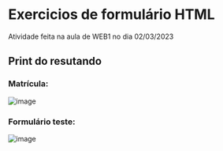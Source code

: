 # Exercicios de formulário HTML 

Atividade feita na aula de WEB1 no dia 02/03/2023

## Print do resutando
    
### Matrícula:
![image](https://user-images.githubusercontent.com/84606803/222544213-57ff6f11-bfaf-41ea-8cb1-54125a4c4d15.png)


### Formulário teste:
![image](https://user-images.githubusercontent.com/84606803/222544114-4af01426-6540-44ca-8ca2-878b9aa3a8bd.png)



